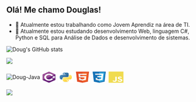 ## Olá! Me chamo Douglas!

- 🔭 Atualmente estou trabalhando como Jovem Aprendiz na área de TI.
- 🌱 Atualmente estou estudando desenvolvimento Web, linguagem C#, Python e SQL para Análise de Dados e desenvolvimento de sistemas.

![Doug's GitHub stats](https://github-readme-stats.vercel.app/api?username=DougPGaldino&show_icons=true&theme=merko&locale=pt-br)

<a href="https://github.com/DougPGaldino/DougPGaldino/edit/main/README.md">
  <img height=200 align="" src="https://github-readme-stats.vercel.app/api/top-langs?username=DougPGaldino&layout=compact&langs_count=8&card_width=320&locale=pt-br&theme=merko" />
</a>

<div style="display: inline_block"><br>
  <img align="center" alt="Doug-Java" height="30" width="40" src="https://cdn.jsdelivr.net/gh/devicons/devicon@latest/icons/java/java-original.svg"/>
  <img align="center" alt="Doug-Csharp" height="30" width="40" src="https://raw.githubusercontent.com/devicons/devicon/master/icons/csharp/csharp-original.svg">
  <img align="center" alt="Doug-Python" height="30" width="40" src="https://raw.githubusercontent.com/devicons/devicon/master/icons/python/python-original.svg">
  <img align="center" alt="Doug-HTML" height="30" width="40" src="https://raw.githubusercontent.com/devicons/devicon/master/icons/html5/html5-original.svg">
  <img align="center" alt="Doug-CSS" height="30" width="40" src="https://raw.githubusercontent.com/devicons/devicon/master/icons/css3/css3-original.svg">
  <img align="center" alt="Doug-Js" height="30" width="40" src="https://raw.githubusercontent.com/devicons/devicon/master/icons/javascript/javascript-plain.svg">
</div>

<br>

<div>
<a href="https://www.linkedin.com/in/douglas-galdino-3b511b214/" target="_blank"><img src="https://img.shields.io/badge/-LinkedIn-%230077B5?style=for-the-badge&logo=linkedin&logoColor=white" target="_blank"></a>  
</div>
            
          
